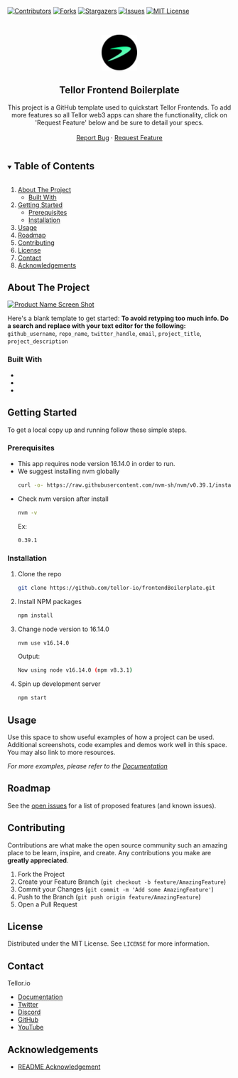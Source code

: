 <!--
*** Thanks for checking out the Best-README-Template. If you have a suggestion
*** that would make this better, please fork the repo and create a pull request
*** or simply open an issue with the tag "enhancement".
*** Thanks again! Now go create something AMAZING! :D
***
***
***
*** To avoid retyping too much info. Do a search and replace for the following:
*** github_username, repo_name, twitter_handle, email, project_title, project_description
-->



<!-- PROJECT SHIELDS -->
<!--
*** I'm using markdown "reference style" links for readability.
*** Reference links are enclosed in brackets [ ] instead of parentheses ( ).
*** See the bottom of this document for the declaration of the reference variables
*** for contributors-url, forks-url, etc. This is an optional, concise syntax you may use.
*** https://www.markdownguide.org/basic-syntax/#reference-style-links
-->
[![Contributors][contributors-shield]][contributors-url]
[![Forks][forks-shield]][forks-url]
[![Stargazers][stars-shield]][stars-url]
[![Issues][issues-shield]][issues-url]
[![MIT License][license-shield]][license-url]


<!-- PROJECT LOGO -->
<br />
<p align="center">
  <a href="https://github.com/tellor-io/frontendBoilerplate">
    <img src="/public/Tellor_TRB.svg" alt="Logo" width="80" height="80">
  </a>

  <h2 align="center">Tellor Frontend Boilerplate</h2>

  <p align="center">
    This project is a GitHub template used to quickstart Tellor Frontends. To add more features so all Tellor web3 apps can share the functionality, click on 'Request Feature' below and be sure to detail your specs. 
    <br />
    <br />
    <a href="https://github.com/tellor-io/frontendBoilerplate/issues">Report Bug</a>
    ·
    <a href="https://github.com/tellor-io/frontendBoilerplate/issues">Request Feature</a>
  </p>
</p>



<!-- TABLE OF CONTENTS -->
<details open="open">
  <summary><h2 style="display: inline-block">Table of Contents</h2></summary>
  <ol>
    <li>
      <a href="#about-the-project">About The Project</a>
      <ul>
        <li><a href="#built-with">Built With</a></li>
      </ul>
    </li>
    <li>
      <a href="#getting-started">Getting Started</a>
      <ul>
        <li><a href="#prerequisites">Prerequisites</a></li>
        <li><a href="#installation">Installation</a></li>
      </ul>
    </li>
    <li><a href="#usage">Usage</a></li>
    <li><a href="#roadmap">Roadmap</a></li>
    <li><a href="#contributing">Contributing</a></li>
    <li><a href="#license">License</a></li>
    <li><a href="#contact">Contact</a></li>
    <li><a href="#acknowledgements">Acknowledgements</a></li>
  </ol>
</details>



<!-- ABOUT THE PROJECT -->
## About The Project

[![Product Name Screen Shot][screenshot]](https://github.com/tellor-io/frontendBoilerplate)

Here's a blank template to get started:
**To avoid retyping too much info. Do a search and replace with your text editor for the following:**
`github_username`, `repo_name`, `twitter_handle`, `email`, `project_title`, `project_description`


### Built With

* []()
* []()
* []()



<!-- GETTING STARTED -->
## Getting Started

To get a local copy up and running follow these simple steps.

### Prerequisites

* This app requires node version 16.14.0 in order to run.
* We suggest installing nvm globally
  ```sh
  curl -o- https://raw.githubusercontent.com/nvm-sh/nvm/v0.39.1/install.sh | bash
  ```
* Check nvm version after install
  ```sh
  nvm -v 
  ```
  Ex:
  ```sh
  0.39.1
  ```

### Installation

1. Clone the repo
   ```sh
   git clone https://github.com/tellor-io/frontendBoilerplate.git
   ```
2. Install NPM packages
   ```sh
   npm install
   ```
3. Change node version to 16.14.0
   ```sh
   nvm use v16.14.0
   ```
   Output:
   ```sh
   Now using node v16.14.0 (npm v8.3.1)
   ```
4. Spin up development server
   ```sh
   npm start
   ```


<!-- USAGE EXAMPLES -->
## Usage

Use this space to show useful examples of how a project can be used. Additional screenshots, code examples and demos work well in this space. You may also link to more resources.

_For more examples, please refer to the [Documentation](https://example.com)_


<!-- ROADMAP -->
## Roadmap

See the [open issues](https://github.com/tellor-io/frontendBoilerplate/issues) for a list of proposed features (and known issues).

<!-- CONTRIBUTING -->
## Contributing

Contributions are what make the open source community such an amazing place to be learn, inspire, and create. Any contributions you make are **greatly appreciated**.

1. Fork the Project
2. Create your Feature Branch (`git checkout -b feature/AmazingFeature`)
3. Commit your Changes (`git commit -m 'Add some AmazingFeature'`)
4. Push to the Branch (`git push origin feature/AmazingFeature`)
5. Open a Pull Request

<!-- LICENSE -->
## License

Distributed under the MIT License. See `LICENSE` for more information.

<!-- CONTACT -->
## Contact

Tellor.io 
- [Documentation](https://docs.tellor.io/tellor/)
- [Twitter](https://twitter.com/WeAreTellor)
- [Discord](https://discord.gg/NP7fmzr5)
- [GitHub](https://github.com/tellor-io)
- [YouTube](https://www.youtube.com/tellor)

<!-- ACKNOWLEDGEMENTS -->

## Acknowledgements

* [README Acknowledgement](https://github.com/othneildrew/Best-README-Template)

<!-- MARKDOWN LINKS & IMAGES -->
<!-- https://www.markdownguide.org/basic-syntax/#reference-style-links -->
[contributors-shield]: https://img.shields.io/github/contributors/tellor-io/frontendBoilerplate.svg?style=for-the-badge
[contributors-url]: https://github.com/tellor-io/frontendBoilerplate/graphs/contributors
[forks-shield]: https://img.shields.io/github/forks/tellor-io/frontendBoilerplate.svg?style=for-the-badge
[forks-url]: https://github.com/tellor-io/frontendBoilerplate/network/members
[stars-shield]: https://img.shields.io/github/stars/tellor-io/frontendBoilerplate.svg?style=for-the-badge
[stars-url]: https://github.com/tellor-io/frontendBoilerplate/stargazers
[issues-shield]: https://img.shields.io/github/issues/tellor-io/frontendBoilerplate.svg?style=for-the-badge
[issues-url]: https://github.com/tellor-io/frontendBoilerplate/issues
[license-shield]: https://img.shields.io/github/license/tellor-io/frontendBoilerplate.svg?style=for-the-badge
[license-url]: https://github.com/tellor-io/frontendBoilerplate/blob/main/LICENSE.txt
[screenshot]: https://user-images.githubusercontent.com/21370350/165222959-8581c860-1bf0-425e-aa05-500c530a2567.png
